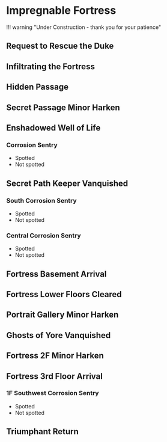 # Impregnable Fortress

!!! warning "Under Construction - thank you for your patience"

## Request to Rescue the Duke

## Infiltrating the Fortress

## Hidden Passage

## Secret Passage Minor Harken

## Enshadowed Well of Life

### Corrosion Sentry

* Spotted
* Not spotted

## Secret Path Keeper Vanquished

### South Corrosion Sentry

* Spotted
* Not spotted

### Central Corrosion Sentry

* Spotted
* Not spotted

## Fortress Basement Arrival

## Fortress Lower Floors Cleared

## Portrait Gallery Minor Harken

## Ghosts of Yore Vanquished

## Fortress 2F Minor Harken

## Fortress 3rd Floor Arrival

### 1F Southwest Corrosion Sentry

* Spotted
* Not spotted

## Triumphant Return